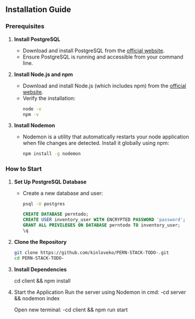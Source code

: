 ## Installation Guide

### Prerequisites

1. **Install PostgreSQL**
   - Download and install PostgreSQL from the [official website](https://www.postgresql.org/download/).
   - Ensure PostgreSQL is running and accessible from your command line.

2. **Install Node.js and npm**
   - Download and install Node.js (which includes npm) from the [official website](https://nodejs.org/).
   - Verify the installation:
     ```sh
     node -v
     npm -v
     ```

3. **Install Nodemon**
   - Nodemon is a utility that automatically restarts your node application when file changes are detected. Install it globally using npm:
     ```sh
     npm install -g nodemon
     ```

### How to Start

1. **Set Up PostgreSQL Database**
   - Create a new database and user:
     ```sh
     psql -U postgres
     ```
     ```sql
     CREATE DATABASE perntodo;
     CREATE USER inventory_user WITH ENCRYPTED PASSWORD 'password';
     GRANT ALL PRIVILEGES ON DATABASE perntodo TO inventory_user;
     \q
     ```

2. **Clone the Repository**
   ```sh
   git clone https://github.com/kinloveko/PERN-STACK-TODO-.git
   cd PERN-STACK-TODO-

3. **Install Dependencies**

   cd client && npm install

5. Start the Application
   Run the server using Nodemon in cmd:
   -cd server && nodemon index
    
   Open new terminal:
   -cd client && npm run start
